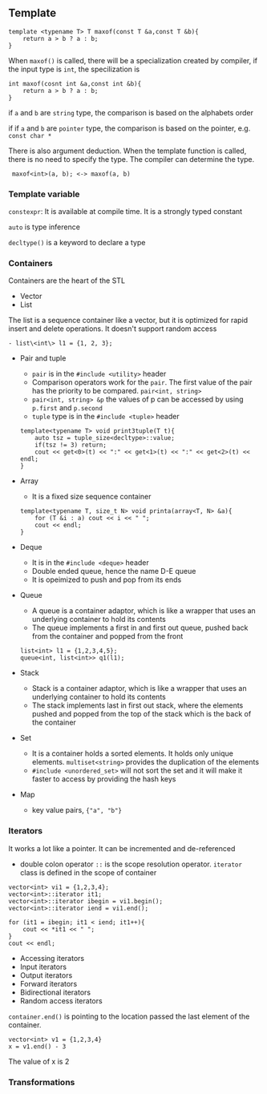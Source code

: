 ## Template
```
template <typename T> T maxof(const T &a,const T &b){
    return a > b ? a : b;
}
```
When `maxof()` is called, there will be a specialization created by compiler, if the input type is `int`, the specilization is 
```
int maxof(cosnt int &a,const int &b){
    return a > b ? a : b;
}
```
if `a` and `b` are `string` type, the comparison is based on the alphabets order

if if `a` and `b` are `pointer` type, the comparison is based on the pointer, e.g. `const char *`

There is also argument deduction. When the template function is called, there is no need to specify the type. The compiler can determine the type.
```
 maxof<int>(a, b); <-> maxof(a, b)
```

### Template variable
`constexpr`: It is available at compile time. It is a strongly typed constant

`auto` is type inference

`decltype()` is a keyword to declare a type

### Containers
Containers are the heart of the STL

- Vector
- List

The list is a sequence container like a vector, but it is optimized for rapid insert and delete operations. It doesn't support random access

    - list\<int\> l1 = {1, 2, 3};

- Pair and tuple

    - `pair` is in the `#include <utility>` header
    - Comparison operators work for the `pair`. The first value of the pair has the priority to be compared. `pair<int, string>`
    - `pair<int, string> &p` the values of p can be accessed by using `p.first` and `p.second`
    - `tuple` type is in the `#include <tuple>` header
    ```
    template<typename T> void print3tuple(T t){
        auto tsz = tuple_size<decltype>::value;
        if(tsz != 3) return;
        cout << get<0>(t) << ":" << get<1>(t) << ":" << get<2>(t) << endl;
    }
    ```

- Array

    - It is a fixed size sequence container
    ```
    template<typename T, size_t N> void printa(array<T, N> &a){
        for (T &i : a) cout << i << " ";
        cout << endl;
    }
    ```
- Deque
    - It is in the `#include <deque>` header
    - Double ended queue, hence the name D-E queue
    - It is opeimized to push and pop from its ends

- Queue
    - A queue is a container adaptor, which is like a wrapper that uses an underlying container to hold its contents
    - The queue implements a first in and first out queue, pushed back from the container and popped from the front
    ```
    list<int> l1 = {1,2,3,4,5};
    queue<int, list<int>> q1(l1);
    ```

- Stack
    - Stack is a container adaptor, which is like a wrapper that uses an underlying container to hold its contents
    - The stack implements last in first out stack, where the elements pushed and popped from the top of the stack which is the back of the container

- Set
    - It is a container holds a sorted elements. It holds only unique elements. `multiset<string>` provides the duplication of the elements
    - `#include <unordered_set>` will not sort the set and it will make it faster to access by providing the hash keys

- Map
    - key value pairs, `{"a", "b"}`


### Iterators

It works a lot like a pointer. It can be incremented and de-referenced
- double colon operator `::` is the scope resolution operator. `iterator` class is defined in the scope of container
```
vector<int> vi1 = {1,2,3,4};
vector<int>::iterator it1;
vector<int>::iterator ibegin = vi1.begin();
vector<int>::iterator iend = vi1.end();

for (it1 = ibegin; it1 < iend; it1++){
    cout << *it1 << " ";
}
cout << endl;
```
- Accessing iterators
- Input iterators
- Output iterators
- Forward iterators
- Bidirectional iterators
- Random access iterators

`container.end()` is pointing to the location passed the last element of the container.
```
vector<int> v1 = {1,2,3,4}
x = v1.end() - 3
```
The value of x is 2


### Transformations
